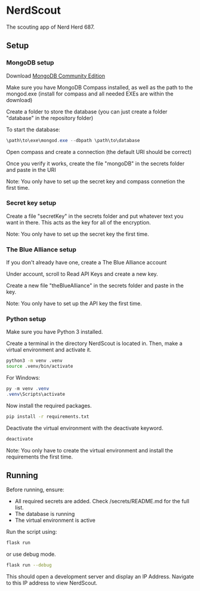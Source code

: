 # NerdScout
The scouting app of Nerd Herd 687.

## Setup

### MongoDB setup

Download [MongoDB Community Edition](https://www.mongodb.com/try/download/community)

Make sure you have MongoDB Compass installed, as well as the path to the mongod.exe (install for compass and all needed EXEs are within the download)

Create a folder to store the database (you can just create a folder "database" in the repository folder)

To start the database:
```powershell
\path\to\exe\mongod.exe --dbpath \path\to\database
```

Open compass and create a connection (the default URI should be correct)

Once you verify it works, create the file "mongoDB" in the secrets folder and paste in the URI

Note: You only have to set up the secret key and compass connetion the first time.

### Secret key setup

Create a file "secretKey" in the secrets folder and put whatever text you want in there. This acts as the key for all of the encryption.

Note: You only have to set up the secret key the first time.

### The Blue Alliance setup

If you don't already have one, create a The Blue Alliance account

Under account, scroll to Read API Keys and create a new key.

Create a new file "theBlueAlliance" in the secrets folder and paste in the key.

Note: You only have to set up the API key the first time.

### Python setup

Make sure you have Python 3 installed.

Create a terminal in the directory NerdScout is located in. Then, make a virtual environment and activate it.

```bash
python3 -m venv .venv
source .venv/bin/activate
```

For Windows:

```powershell
py -m venv .venv
.venv\Scripts\activate
```

Now install the required packages.

```bash
pip install -r requirements.txt
```

Deactivate the virtual environment with the deactivate keyword.

```bash
deactivate
```

Note: You only have to create the virtual environment and install the requirements the first time.

## Running

Before running, ensure:
- All required secrets are added. Check /secrets/README.md for the full list.
- The database is running
- The virtual environment is active

Run the script using:

```bash
flask run
```

or use debug mode.

```bash
flask run --debug
```

This should open a development server and display an IP Address. Navigate to this IP address to view NerdScout.